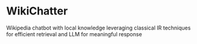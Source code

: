 # WikiChatter
Wikipedia chatbot with local knowledge leveraging classical IR techniques for efficient retrieval and LLM for meaningful response
